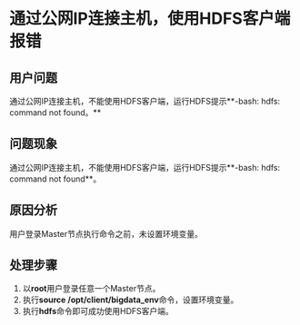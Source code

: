 # 通过公网IP连接主机，使用HDFS客户端报错<a name="ZH-CN_TOPIC_0169496547"></a>

## 用户问题<a name="section18305143583116"></a>

通过公网IP连接主机，不能使用HDFS客户端，运行HDFS提示**-bash: hdfs: command not found。**

## 问题现象<a name="section117424454313"></a>

通过公网IP连接主机，不能使用HDFS客户端，运行HDFS提示**-bash: hdfs: command not found**。

## 原因分析<a name="section1237061220324"></a>

用户登录Master节点执行命令之前，未设置环境变量。

## 处理步骤<a name="section3677104210412"></a>

1.  以**root**用户登录任意一个Master节点。
2.  执行**source /opt/client/bigdata\_env**命令，设置环境变量。
3.  执行**hdfs**命令即可成功使用HDFS客户端。

